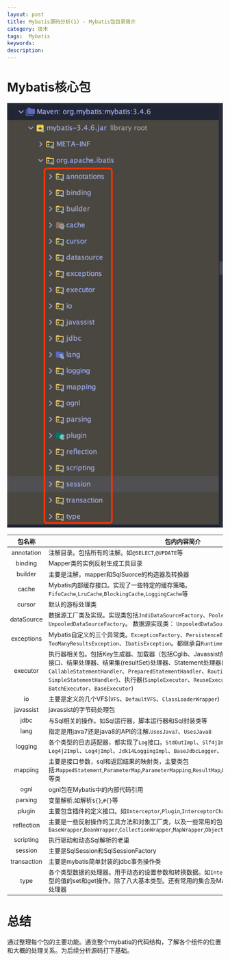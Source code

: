 ```yaml
---
layout: post
title: Mybatis源码分析(1) - Mybatis包目录简介
category: 技术
tags:  Mybatis
keywords: 
description: 
---
```


# Mybatis核心包

![Map类图](//raw.githubusercontent.com/George5814/blog-pic/master/image/mybatis/mybatis-package-list.png)

|包名称|	包内内容简介|
|:---:|----|
|annotation	 | 注解目录。包括所有的注解。如`@SELECT`,`@UPDATE`等	 |  
|binding|Mapper类的实例反射生成工具目录|
|builder|主要是注解，mapper和SqlSuorce的构造器及转换器|
|cache|Mybatis内部缓存接口。实现了一些特定的缓存策略。`FifoCache`,`LruCache`,`BlockingCache`,`LoggingCache`等|
|cursor|默认的游标处理类|
|dataSource|数据源工厂类及实现。实现类包括`JndiDataSourceFactory`、`PooledDataSourceFactory`、`UnpooledDataSourceFactory`。 数据源实现类： `UnpooledDataSource`、`PooledDataSource`|
|exceptions|Mybatis自定义的三个异常类。`ExceptionFactory`、`PersistenceException`、`TooManyResultsException`、`IbatisException`。都继承自`RuntimeException`|
|executor|执行器相关包。包括Key生成器、加载器（包括Cglib、Javassist的代理，结果加载器）、参数处理器接口、结果处理器、结果集(resultSet)处理器、Statement处理器(实现类：`BaseStatementHandler`、`CallableStatementHandler`、`PreparedStatementHandler`、`RoutingStatementHandler`、`SimpleStatementHandler`)、执行器(`SimpleExecutor`、`ReuseExecutor`、`CachingExecutor`、`BatchExecutor`、`BaseExecutor`)|
|io|主要是定义的几个VFS(`VFS`、`DefaultVFS`、`ClassLoaderWrapper`)|
|javassist|javassist的字节码处理包|
|jdbc|与Sql相关的操作。如Sql运行器，脚本运行器和Sql封装类等|
|lang|指定是用java7还是java8的API的注解.`UsesJava7`、`UsesJava8`|
|logging|各个类型的日志适配器，都实现了`Log`接口。`StdOutImpl`、`Slf4jImpl`、`NoLoggingImpl`、`Log4j2Impl`、`Log4jImpl`、`Jdk14LoggingImpl`、`BaseJdbcLogger`、`JakartaCommonsLoggingImpl`|
|mapping|主要是接口参数，sql和返回结果的映射类，主要类包括:`MappedStatement`,`ParameterMap`,`ParameterMapping`,`ResultMap`,`ResultMapping`,`BoundSql`,`SqlSource`等类|
|ognl|ognl包在Mybatis中的内部代码引用|
|parsing|变量解析.如解析`${}`,`#{}`等|
|plugin|主要包含插件的定义接口。如`Interceptor`,`Plugin`,`InterceptorChain`等|
|reflection|主要是一些反射操作的工具方法和对象工厂类，以及一些常用的包装类，如`BaseWrapper`,`BeanWrapper`,`CollectionWrapper`,`MapWrapper`,`ObjectWrapper`,``,``,|
|scripting|执行驱动和动态Sql解析的老巢|
|session|主要是SqlSession和SqlSessionFactory|
|transaction|主要是mybatis简单封装的jdbc事务操作类|
|type|各个类型数据的处理器。用于动态的设置参数和转换数据。如`IntegerTypeHandler`用来处理Integer类型的值的set和get操作。除了八大基本类型。还有常用的集合及Map类型，还增加了各种时间类型的处理器|


# 总结
 通过整理每个包的主要功能。通览整个mybatis的代码结构，了解各个组件的位置和大概的处理关系。为后续分析源码打下基础。


